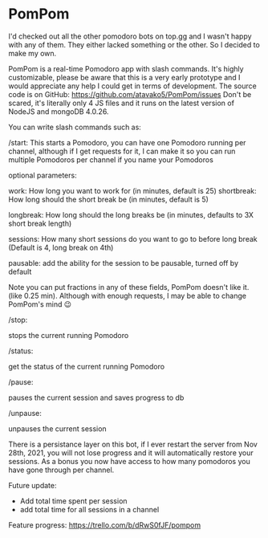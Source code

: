 # PomPom
I'd checked out all the other pomodoro bots on top.gg and I wasn't happy with any of them. They either lacked something or the other. So I decided to make my own.

PomPom is a real-time Pomodoro app with slash commands. It's highly customizable, please be aware that this is a very early prototype and I would appreciate any help I could get in terms of development. The source code is on GitHub: https://github.com/atavako5/PomPom/issues Don't be scared, it's literally only 4 JS files and it runs on the latest version of NodeJS and mongoDB 4.0.26.

You can write slash commands such as:

/start:
This starts a Pomodoro, you can have one Pomodoro running per channel, although if I get requests for it, I can make it so you can run multiple Pomodoros per channel if you name your Pomodoros

optional parameters:

work: How long you want to work for (in minutes, default is 25)
shortbreak: How long should the short break be (in minutes, default is 5)

longbreak: How long should the long breaks be (in minutes, defaults to 3X short break length)

sessions: How many short sessions do you want to go to before long break (Default is 4, long break on 4th)

pausable: add the ability for the session to be pausable, turned off by default

Note you can put fractions in any of these fields, PomPom doesn't like it. (like 0.25 min). Although with enough requests, I may be able to change PomPom's mind 😉

/stop:

stops the current running Pomodoro

/status:

get the status of the current running Pomodoro

/pause:

pauses the current session and saves progress to db

/unpause:

unpauses the current session

There is a persistance layer on this bot, if I ever restart the server from Nov 28th, 2021, you will not lose progress and it will automatically restore your sessions. As a bonus you now have access to how many pomodoros you have gone through per channel.

Future update:
- Add total time spent per session
- add total time for all sessions in a channel

Feature progress:
https://trello.com/b/dRwS0fJF/pompom
